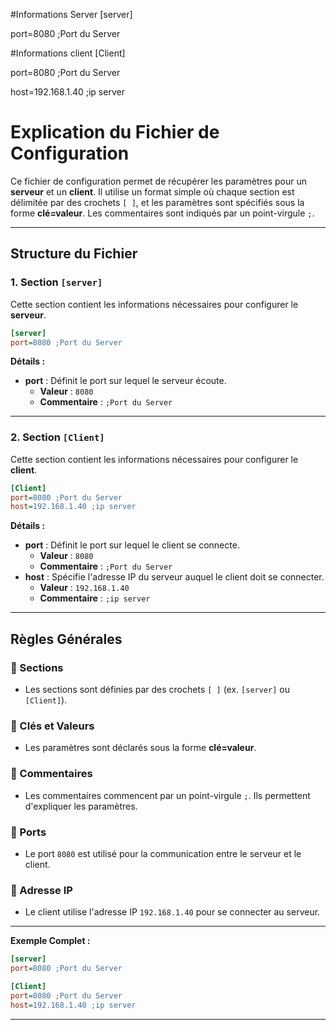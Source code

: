 #Informations Server
[server]

port=8080 ;Port du Server

#Informations client
[Client]

port=8080 ;Port du Server

host=192.168.1.40 ;ip server



# Explication du Fichier de Configuration

Ce fichier de configuration permet de récupérer les paramètres pour un **serveur** et un **client**. Il utilise un format simple où chaque section est délimitée par des crochets `[ ]`, et les paramètres sont spécifiés sous la forme **clé=valeur**. Les commentaires sont indiqués par un point-virgule `;`.

---

## Structure du Fichier

### 1. Section `[server]`
Cette section contient les informations nécessaires pour configurer le **serveur**.

```ini
[server]
port=8080 ;Port du Server
```

**Détails :**
- **port** : Définit le port sur lequel le serveur écoute.  
  - **Valeur** : `8080`  
  - **Commentaire** : `;Port du Server`

---

### 2. Section `[Client]`
Cette section contient les informations nécessaires pour configurer le **client**.

```ini
[Client]
port=8080 ;Port du Server
host=192.168.1.40 ;ip server
```

**Détails :**
- **port** : Définit le port sur lequel le client se connecte.  
  - **Valeur** : `8080`  
  - **Commentaire** : `;Port du Server`
- **host** : Spécifie l'adresse IP du serveur auquel le client doit se connecter.  
  - **Valeur** : `192.168.1.40`  
  - **Commentaire** : `;ip server`

---

## Règles Générales

### 📌 Sections
- Les sections sont définies par des crochets `[ ]` (ex. `[server]` ou `[Client]`).

### 📌 Clés et Valeurs
- Les paramètres sont déclarés sous la forme **clé=valeur**.

### 📌 Commentaires
- Les commentaires commencent par un point-virgule `;`. Ils permettent d'expliquer les paramètres.

### 📌 Ports
- Le port `8080` est utilisé pour la communication entre le serveur et le client.

### 📌 Adresse IP
- Le client utilise l'adresse IP `192.168.1.40` pour se connecter au serveur.

---

**Exemple Complet :**

```ini
[server]
port=8080 ;Port du Server

[Client]
port=8080 ;Port du Server
host=192.168.1.40 ;ip server
```

---